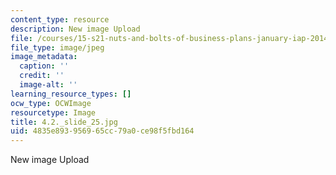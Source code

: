 ```yaml
---
content_type: resource
description: New image Upload
file: /courses/15-s21-nuts-and-bolts-of-business-plans-january-iap-2014/4835e893956965cc79a0ce98f5fbd164_4.2._slide_25.jpg
file_type: image/jpeg
image_metadata:
  caption: ''
  credit: ''
  image-alt: ''
learning_resource_types: []
ocw_type: OCWImage
resourcetype: Image
title: 4.2._slide_25.jpg
uid: 4835e893-9569-65cc-79a0-ce98f5fbd164
---
```

New image Upload


